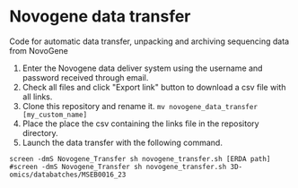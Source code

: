# Novogene data transfer

Code for automatic data transfer, unpacking and archiving sequencing data from NovoGene

1. Enter the Novogene data deliver system using the username and password received through email.
2. Check all files and click "Export link" button to download a csv file with all links.
3. Clone this repository and rename it. `mv novogene_data_transfer [my_custom_name]`
4. Place the place the csv containing the links file in the repository directory.
5. Launch the data transfer with the following command.

```
screen -dmS Novogene_Transfer sh novogene_transfer.sh [ERDA path]
#screen -dmS Novogene_Transfer sh novogene_transfer.sh 3D-omics/databatches/MSEB0016_23
```
